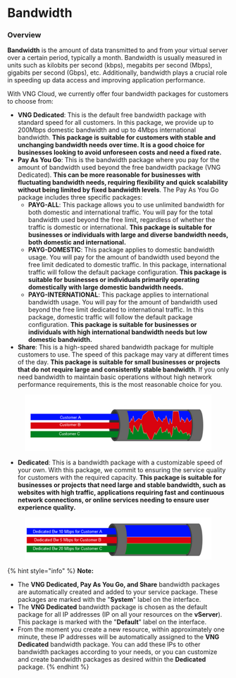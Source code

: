 # Bandwidth

### **Overview**

**Bandwidth** is the amount of data transmitted to and from your virtual server over a certain period, typically a month. Bandwidth is usually measured in units such as kilobits per second (kbps), megabits per second (Mbps), gigabits per second (Gbps), etc. Additionally, bandwidth plays a crucial role in speeding up data access and improving application performance.

With VNG Cloud, we currently offer four bandwidth packages for customers to choose from:

* **VNG Dedicated**: This is the default free bandwidth package with standard speed for all customers. In this package, we provide up to 200Mbps domestic bandwidth and up to 4Mbps international bandwidth. **This package is suitable for customers with stable and unchanging bandwidth needs over time. It is a good choice for businesses looking to avoid unforeseen costs and need a fixed rate.**
* **Pay As You Go**: This is the bandwidth package where you pay for the amount of bandwidth used beyond the free bandwidth package (VNG Dedicated). **This can be more reasonable for businesses with fluctuating bandwidth needs, requiring flexibility and quick scalability without being limited by fixed bandwidth levels**. The Pay As You Go package includes three specific packages:
  * **PAYG-ALL**: This package allows you to use unlimited bandwidth for both domestic and international traffic. You will pay for the total bandwidth used beyond the free limit, regardless of whether the traffic is domestic or international. **This package is suitable for businesses or individuals with large and diverse bandwidth needs, both domestic and international.**
  * **PAYG-DOMESTIC**: This package applies to domestic bandwidth usage. You will pay for the amount of bandwidth used beyond the free limit dedicated to domestic traffic. In this package, international traffic will follow the default package configuration. **This package is suitable for businesses or individuals primarily operating domestically with large domestic bandwidth needs.**
  * **PAYG-INTERNATIONAL**: This package applies to international bandwidth usage. You will pay for the amount of bandwidth used beyond the free limit dedicated to international traffic. In this package, domestic traffic will follow the default package configuration. **This package is suitable for businesses or individuals with high international bandwidth needs but low domestic bandwidth.**
* **Share**: This is a high-speed shared bandwidth package for multiple customers to use. The speed of this package may vary at different times of the day. **This package is suitable for small businesses or projects that do not require large and consistently stable bandwidth**. If you only need bandwidth to maintain basic operations without high network performance requirements, this is the most reasonable choice for you.

<figure><img src="../../../../.gitbook/assets/image (60).png" alt=""><figcaption></figcaption></figure>

* **Dedicated**: This is a bandwidth package with a customizable speed of your own. With this package, we commit to ensuring the service quality for customers with the required capacity. **This package is suitable for businesses or projects that need large and stable bandwidth, such as websites with high traffic, applications requiring fast and continuous network connections, or online services needing to ensure user experience quality.**

<figure><img src="../../../../.gitbook/assets/image (61).png" alt=""><figcaption></figcaption></figure>



{% hint style="info" %}
**Note:**

* The **VNG Dedicated, Pay As You Go, and Share** bandwidth packages are automatically created and added to your service package. These packages are marked with the "**System**" label on the interface.
* The **VNG Dedicated** bandwidth package is chosen as the default package for all IP addresses (IP on all your resources on the **vServer**). This package is marked with the "**Default**" label on the interface.
* From the moment you create a new resource, within approximately one minute, these IP addresses will be automatically assigned to the **VNG Dedicated** bandwidth package. You can add these IPs to other bandwidth packages according to your needs, or you can customize and create bandwidth packages as desired within the **Dedicated** package.
{% endhint %}

